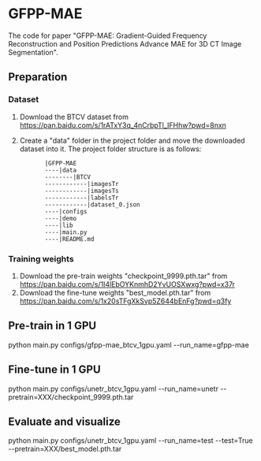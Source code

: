 # GFPP-MAE
The code for paper "GFPP-MAE: Gradient-Guided Frequency Reconstruction and Position Predictions Advance MAE for 3D CT Image Segmentation".

## Preparation
### Dataset
1. Download the BTCV dataset from https://pan.baidu.com/s/1rATxY3q_4nCrbpTl_IFHhw?pwd=8nxn
2. Create a "data" folder in the project folder and move the downloaded dataset into it. The project folder structure is as follows:

              |GFPP-MAE  
              ----|data  
              --------|BTCV  
              ------------|imagesTr  
              ------------|imagesTs  
              ------------|labelsTr  
              ------------|dataset_0.json  
              ----|configs  
              ----|demo   
              ----|lib  
              ----|main.py  
              ----|README.md

### Training weights
1. Download the pre-train weights "checkpoint_9999.pth.tar" from https://pan.baidu.com/s/1I4lEbOYKnmhD2YvUOSXwxg?pwd=x37r
2. Download the fine-tune weights "best_model.pth.tar" from https://pan.baidu.com/s/1x20sTFgXkSvp5Z644bEnFg?pwd=q3fy

## Pre-train in 1 GPU
python main.py configs/gfpp-mae_btcv_1gpu.yaml --run_name=gfpp-mae

## Fine-tune in 1 GPU
python main.py configs/unetr_btcv_1gpu.yaml --run_name=unetr --pretrain=XXX/checkpoint_9999.pth.tar

## Evaluate and visualize
python main.py configs/unetr_btcv_1gpu.yaml --run_name=test --test=True --pretrain=XXX/best_model.pth.tar
   
